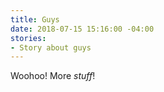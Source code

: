 ```yaml
---
title: Guys
date: 2018-07-15 15:16:00 -04:00
stories:
- Story about guys
---
```


Woohoo! More _stuff_!
